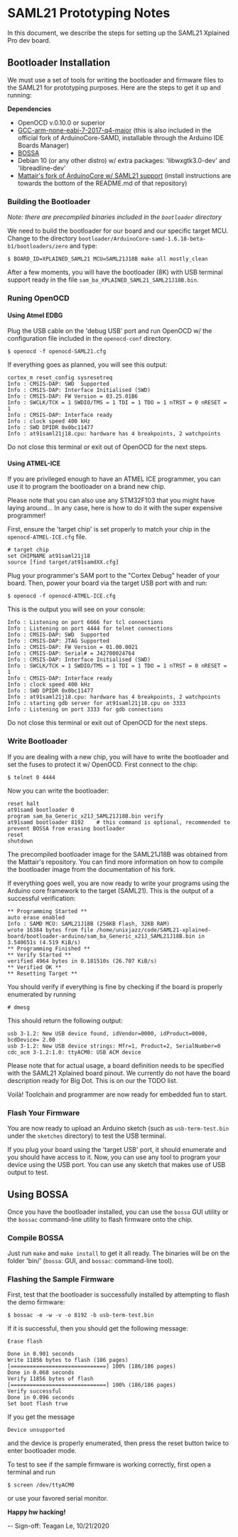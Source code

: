 # SAML21 Prototyping Notes

In this document, we describe the steps for setting up the SAML21 Xplained Pro dev board.

## Bootloader Installation

We must use a set of tools for writing the bootloader and firmware files to the SAML21 for prototyping purposes. Here are the steps to get it up and running:

**Dependencies**

- OpenOCD v.0.10.0 or superior
- [GCC-arm-none-eabi-7-2017-q4-major](https://developer.arm.com/tools-and-software/open-source-software/developer-tools/gnu-toolchain/gnu-rm/downloads) (this is also included in the official fork of ArduinoCore-SAMD, installable through the Arduino IDE Boards Manager)
- [BOSSA](https://github.com/shumatech/BOSSA/releases)
- Debian 10 (or any other distro) w/ extra packages: 'libwxgtk3.0-dev' and 'libreadline-dev'
- [Mattair's fork of ArduinoCore w/ SAML21 support](https://github.com/mattairtech/ArduinoCore-samd) (install instructions are towards the bottom of the README.md of that repository)

### Building the Bootloader

*Note: there are precompiled binaries included in the `bootloader` directory*

We need to build the bootloader for our board and our specific target MCU. Change to the directory `bootloader/ArduinoCore-samd-1.6.18-beta-b1/bootloaders/zero` and type:

```
$ BOARD_ID=XPLAINED_SAML21 MCU=SAML21J18B make all mostly_clean
```

After a few moments, you will have the bootloader (8K) with USB terminal support ready in the file `sam_ba_XPLAINED_SAML21_SAML21J18B.bin`.

### Runing OpenOCD

#### Using Atmel EDBG

Plug the USB cable on the 'debug USB' port and run OpenOCD w/ the configuration file included in the `openocd-conf` directory.

```
$ openocd -f openocd-SAML21.cfg
```
If everything goes as planned, you will see this output:

```
cortex_m reset_config sysresetreq
Info : CMSIS-DAP: SWD  Supported
Info : CMSIS-DAP: Interface Initialised (SWD)
Info : CMSIS-DAP: FW Version = 03.25.01B6
Info : SWCLK/TCK = 1 SWDIO/TMS = 1 TDI = 1 TDO = 1 nTRST = 0 nRESET = 1
Info : CMSIS-DAP: Interface ready
Info : clock speed 400 kHz
Info : SWD DPIDR 0x0bc11477
Info : at91saml21j18.cpu: hardware has 4 breakpoints, 2 watchpoints
```

Do not close this terminal or exit out of OpenOCD for the next steps. 

#### Using ATMEL-ICE

If you are privileged enough to have an ATMEL ICE programmer, you can use it to program the bootloader on a brand new chip. 

Please note that you can also use any STM32F103 that you might have laying around... 
In any case, here is how to do it with the super expensive programmer!

First, ensure the 'target chip' is set properly to match your chip in the `openocd-ATMEL-ICE.cfg` file.

```T
# target chip
set CHIPNAME at91saml21j18
source [find target/at91samdXX.cfg]
```

 Plug your programmer's SAM port to the "Cortex Debug" header of your board. Then, power your board via the target USB port with and run:

```
$ openocd -f openocd-ATMEL-ICE.cfg
```

This is the output you will see on your console:

```
Info : Listening on port 6666 for tcl connections
Info : Listening on port 4444 for telnet connections
Info : CMSIS-DAP: SWD  Supported
Info : CMSIS-DAP: JTAG Supported
Info : CMSIS-DAP: FW Version = 01.00.0021
Info : CMSIS-DAP: Serial# = J42700024764
Info : CMSIS-DAP: Interface Initialised (SWD)
Info : SWCLK/TCK = 1 SWDIO/TMS = 1 TDI = 1 TDO = 1 nTRST = 0 nRESET = 1
Info : CMSIS-DAP: Interface ready
Info : clock speed 400 kHz
Info : SWD DPIDR 0x0bc11477
Info : at91saml21j18.cpu: hardware has 4 breakpoints, 2 watchpoints
Info : starting gdb server for at91saml21j18.cpu on 3333
Info : Listening on port 3333 for gdb connections
```

Do not close this terminal or exit out of OpenOCD for the next steps.

### Write Bootloader

If you are dealing with a new chip, you will have to write the bootloader and set the fuses to protect it w/ OpenOCD. First connect to the chip:

```
$ telnet 0 4444 
```
Now you can write the bootloader:

```
reset halt
at91samd bootloader 0
program sam_ba_Generic_x21J_SAML21J18B.bin verify
at91samd bootloader 8192	# this command is optional, recommended to prevent BOSSA from erasing bootloader
reset
shutdown
```
The precompiled bootloader image for the SAML21J18B was obtained from the Mattair's repository. You can find more information on how to compile the bootloader image from the documentation of his fork.

If everything goes well, you are now ready to write your programs using the Arduino core framework to the target (SAML21). This is the output of a successful verification:

```
** Programming Started **
auto erase enabled
Info : SAMD MCU: SAML21J18B (256KB Flash, 32KB RAM)
wrote 16384 bytes from file /home/unixjazz/code/SAML21-xplained-board/bootloader-arduino/sam_ba_Generic_x21J_SAML21J18B.bin in 3.540651s (4.519 KiB/s)
** Programming Finished **
** Verify Started **
verified 4964 bytes in 0.181510s (26.707 KiB/s)
** Verified OK **
** Resetting Target **
```

You should verify if everything is fine by checking if the board is properly enumerated by running

```
# dmesg
```

This should return the following output:

```
usb 3-1.2: New USB device found, idVendor=0000, idProduct=0000, bcdDevice= 2.00
usb 3-1.2: New USB device strings: Mfr=1, Product=2, SerialNumber=0
cdc_acm 3-1.2:1.0: ttyACM0: USB ACM device
```

Please note that for actual usage, a board definition needs to be specified with the SAML21 Xplained board pinout. We currently do not have the board description ready for Big Dot. This is on our the TODO list.

Voilà! Toolchain and programmer are now ready for embedded fun to start.

### Flash Your Firmware

You are now ready to upload an Arduino sketch (such as `usb-term-test.bin` under the `sketches` directory) to test the USB terminal.

If you plug your board using the 'target USB' port, it should enumerate and you should have access to it. Now, you can use any tool to program your device using the USB port. You can use any sketch that makes use of USB output to test.

## Using BOSSA

Once you have the bootloader installed, you can use the `bossa` GUI utility or the `bossac` command-line utility to flash firmware onto the chip.

### Compile BOSSA

Just run `make` and `make install` to get it all ready. The binaries will be on the folder 'bin/' (`bossa`: GUI, and `bossac`: command-line tool).

### Flashing the Sample Firmware

First, test that the bootloader is successfully installed by attempting to flash the demo firmware:

```
$ bossac -e -w -v -o 8192 -b usb-term-test.bin
```

If it is successful, then you should get the following message:

```
Erase flash

Done in 0.901 seconds
Write 11856 bytes to flash (186 pages)
[==============================] 100% (186/186 pages)
Done in 0.068 seconds
Verify 11856 bytes of flash
[==============================] 100% (186/186 pages)
Verify successful
Done in 0.096 seconds
Set boot flash true
```

If you get the message

```
Device unsupported
```

and the device is properly enumerated, then press the reset button twice to enter bootloader mode.

To test to see if the sample firmware is working correctly, first open a terminal and run

```
$ screen /dev/ttyACM0
```

or use your favored serial monitor.

__Happy hw hacking!__

-- Sign-off: Teagan Le, 10/21/2020
